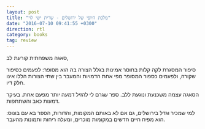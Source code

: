 ```yaml
---
layout: post
title: "מלכת היופי של ירושלים - שרית ישי לוי"
date: "2016-07-10 09:41:55 +0300"
direction: rtl
category: books
tag: review
---
```

סאגה משפחתית קורעת לב,

סיפור המסגרת לקה קלות בחוסר אמינות בגלל הצורה בה הוא מסופר: לפעמים כסיפור שקורה, ולפעמים כספור המסופר מפי אחת הדמויות
והמעבר בין שתי הצורות הללו אינו חלק דיו.

הסאגה עצמה משכנעת ונוגעת ללב. ספר שגרם לי להזיל דמעה יותר מפעם אחת. בעיקר דמעות כאב והשתתפות.

למי שמכיר וגדל בירושלים, גם אם לא באותם המקומות, והדורות, הספר בא עם בונוס: הוא מפיח חיים חדשים במקומות מוכרים, ומעלה ריחות ותמונות מהעבר.
